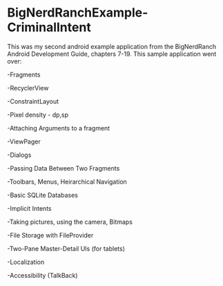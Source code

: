 # BigNerdRanchExample-CriminalIntent


This was my second android example application from the BigNerdRanch Android Development Guide, chapters 7-19. This sample application went over:

-Fragments

-RecyclerView

-ConstraintLayout

-Pixel density - dp,sp

-Attaching Arguments to a fragment

-ViewPager

-Dialogs

-Passing Data Between Two Fragments

-Toolbars, Menus, Heirarchical Navigation

-Basic SQLite Databases

-Implicit Intents

-Taking pictures, using the camera, Bitmaps

-File Storage with FileProvider

-Two-Pane Master-Detail UIs (for tablets)

-Localization

-Accessibility (TalkBack)
